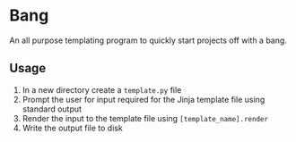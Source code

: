 # Bang

An all purpose templating program to quickly start projects off with a bang.

## Usage

1. In a new directory create a `template.py` file
2. Prompt the user for input required for the Jinja template file
    using standard output
3. Render the input to the template file using `[template_name].render`
4. Write the output file to disk
